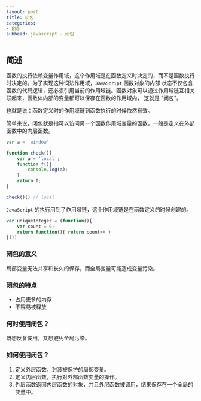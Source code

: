 ```yaml
---
layout: post
title: 闭包
categories:
- ES5
subhead: javascript - 闭包
---
```


## 简述
函数的执行依赖变量作用域，这个作用域是在函数定义时决定的，而不是函数执行时决定的。为了实现这种词法作用域，`JavaScript` 函数对象的内部
状态不仅包含函数的代码逻辑，还必须引用当前的作用域链。函数对象可以通过作用域链互相关联起来，函数体内部的变量都可以保存在函数的作用域内，
这就是 "闭包"<!--break-->。

也就是说：函数定义时的作用域链到函数执行的时候依然有效。

简单来说，闭包就是指可以访问另一个函数作用域变量的函数，一般是定义在外部函数中的内层函数。

```js
var a = 'window'

function check(){
    var a = 'local';
    function f(){
        console.log(a);
    }
    return f;
}

check()() // local
```
`JavaScript` 的执行用到了作用域链，这个作用域链是在函数定义的时候创建的。

```js
var uniqueInteger = (function(){
    var count = 0;
    return function(){ return count++ }
}())
```

### 闭包的意义
局部变量无法共享和长久的保存，而全局变量可能造成变量污染。

### 闭包的特点
* 占用更多的内存
* 不容易被释放

### 何时使用闭包？
既想反复使用，又想避免全局污染。

### 如何使用闭包？
1. 定义外层函数，封装被保护的局部变量。
2. 定义内层函数，执行对外部函数变量的操作。
3. 外层函数返回内层函数的对象，并且外层函数被调用，结果保存在一个全局的变量中。
